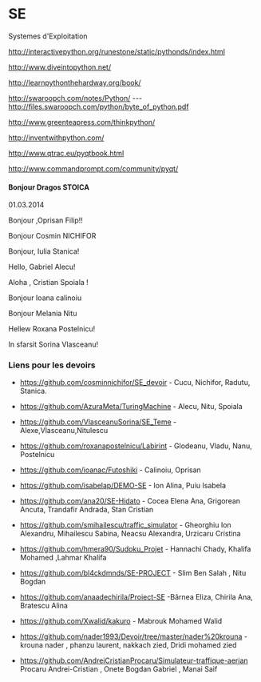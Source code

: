 SE
==

Systemes d'Exploitation


http://interactivepython.org/runestone/static/pythonds/index.html

http://www.diveintopython.net/

http://learnpythonthehardway.org/book/

http://swaroopch.com/notes/Python/  --- http://files.swaroopch.com/python/byte_of_python.pdf

http://www.greenteapress.com/thinkpython/

http://inventwithpython.com/

http://www.qtrac.eu/pyqtbook.html

http://www.commandprompt.com/community/pyqt/



#### Bonjour Dragos STOICA

01.03.2014

Bonjour ,Oprisan Filip!!

Bonjour Cosmin NICHIFOR

Bonjour, Iulia Stanica!

Hello, Gabriel Alecu!

Aloha , Cristian Spoiala !

Bonjour Ioana calinoiu

Bonjour Melania Nitu

Hellew Roxana Postelnicu!

In sfarsit Sorina Vlasceanu!


### Liens pour les devoirs

* https://github.com/cosminnichifor/SE_devoir - Cucu, Nichifor, Radutu, Stanica.

* https://github.com/AzuraMeta/TuringMachine - Alecu, Nitu, Spoiala

* https://github.com/VlasceanuSorina/SE_Teme - Alexe,Vlasceanu,Nitulescu 

* https://github.com/roxanapostelnicu/Labirint - Glodeanu, Vladu, Nanu, Postelnicu

* https://github.com/ioanac/Futoshiki - Calinoiu, Oprisan

* https://github.com/isabelap/DEMO-SE - Ion Alina, Puiu Isabela

* https://github.com/ana20/SE-Hidato - Cocea Elena Ana, Grigorean Ancuta, Trandafir Andrada, Stan Cristian

* https://github.com/smihailescu/traffic_simulator - Gheorghiu Ion Alexandru, Mihailescu Sabina, Neacsu Alexandra, Urzicaru Cristina

* https://github.com/hmera90/Sudoku_Projet - Hannachi Chady, Khalifa Mohamed ,Lahmar Khalifa

* https://github.com/bl4ckdmnds/SE-PROJECT - Slim Ben Salah , Nitu Bogdan

* https://github.com/anaadechirila/Proiect-SE -Bârnea Eliza, Chirila Ana, Bratescu Alina

* https://github.com/Xwalid/kakuro - Mabrouk Mohamed Walid 

* https://github.com/nader1993/Devoir/tree/master/nader%20krouna   - krouna nader , phanzu laurent, nakkach zied, Dridi mohamed zied
* https://github.com/AndreiCristianProcaru/Simulateur-traffique-aerian Procaru Andrei-Cristian , Onete Bogdan Gabriel , Manai Saif
